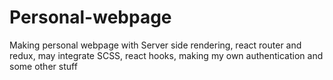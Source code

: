 # Personal-webpage

Making personal webpage with Server side rendering, react router and redux, may integrate SCSS, react hooks, making my own authentication and some other stuff

